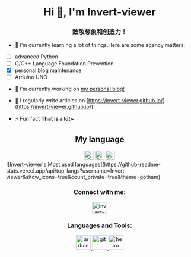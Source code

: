 <!---
Invert-viewer/Invert-viewer is a ✨ special ✨ repository because its `README.md` (this file) appears on your GitHub profile.
You can click the Preview link to take a look at your changes.
--->

<h1 align="center">Hi 👋, I'm Invert-viewer</h1>
<h3 align="center">致敬想象和创造力！</h3>

- 🌱 I’m currently learning a lot of things.Here are some agency matters:
- [ ]  advanced Python
- [ ]  C/C++ Language Foundation Prevention
- [x]  personal blog maintenance
- [ ]  Arduino UNO

- 🔭 I’m currently working on [my personal blog!](https://invert-viewer.github.io/)

- 📝 I regularly write articles on [https://invert-viewer.github.io/](https://invert-viewer.github.io/)

- ⚡ Fun fact **That is a lot~**

<h2 align="center" class="info"> My language </h2>
<div align="center">
<img alt="C" height="25em"  src="https://img.shields.io/badge/C-00599C?style=for-the-badge&logo=c&logoColor=white">
<img alt="Python" height="25em"  src="https://img.shields.io/badge/Python-3776AB?style=for-the-badge&logo=python&logoColor=white">
<img alt="C++" height="25em"  src="https://img.shields.io/badge/C%2B%2B-00599C?style=for-the-badge&logo=c%2B%2B&logoColor=white">
</div>
![Invert-viewer's Most used languages](https://github-readme-stats.vercel.app/api/top-langs?username=Invert-viewer&show_icons=true&count_private=true&theme=gotham)


<h3 align="center">Connect with me:</h3>
<p align="center">
<a href="https://stackoverflow.com/users/invert-viewer" target="blank"><img align="center" src="https://raw.githubusercontent.com/rahuldkjain/github-profile-readme-generator/master/src/images/icons/Social/stack-overflow.svg" alt="invert-viewer" height="30" width="40" /></a>
</p>


<h3 align="center">Languages and Tools:</h3>
<p align="center"> <a href="https://www.arduino.cc/" target="_blank" rel="noreferrer"> <img src="https://cdn.worldvectorlogo.com/logos/arduino-1.svg" alt="arduino" width="40" height="40"/> </a>  <a href="https://git-scm.com/" target="_blank" rel="noreferrer"> <img src="https://www.vectorlogo.zone/logos/git-scm/git-scm-icon.svg" alt="git" width="40" height="40"/> </a> <a href="hexo.io/" target="_blank" rel="noreferrer"> <img src="https://www.vectorlogo.zone/logos/hexoio/hexoio-icon.svg" alt="hexo" width="40" height="40"/> </a>
